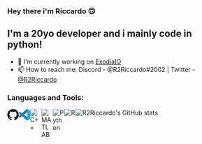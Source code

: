 ### Hey there i'm Riccardo 🙃

<!--
**R2Riccardo/R2Riccardo** is a ✨ _special_ ✨ repository because its `README.md` (this file) appears on your GitHub profile.

Here are some ideas to get you started:

- 🔭 I’m currently working on ...
- 🌱 I’m currently learning ...
- 👯 I’m looking to collaborate on ...
- 🤔 I’m looking for help with ...
- 💬 Ask me about ...
- 📫 How to reach me: ...
- 😄 Pronouns: ...
- ⚡ Fun fact: ...
-->

## I'm a 20yo developer and i mainly code in python!

- 🔮 I'm currently working on [ExodiaIO](https://twitter.com/ExodiaIO)
- 📫 How to reach me: Discord - @R2Riccardo#2002 | Twitter - [@R2Riccardo](https://twitter.com/R2Riccardo)
### Languages and Tools:

<img align="left" alt="GitHub" width="26px" src="https://raw.githubusercontent.com/github/explore/78df643247d429f6cc873026c0622819ad797942/topics/github/github.png" />
<img align="left" alt="Visual Studio Code" width="26px" src="https://raw.githubusercontent.com/github/explore/80688e429a7d4ef2fca1e82350fe8e3517d3494d/topics/visual-studio-code/visual-studio-code.png" />
<img align="left" alt="C++" width="26px" src="https://upload.wikimedia.org/wikipedia/commons/thumb/1/18/ISO_C%2B%2B_Logo.svg/1822px-ISO_C%2B%2B_Logo.svg.png" />
<img align="left" alt="MATLAB" width="26px" src="https://upload.wikimedia.org/wikipedia/commons/thumb/2/21/Matlab_Logo.png/242px-Matlab_Logo.png" />
<img align="left" alt="Python" width="26px" src="https://upload.wikimedia.org/wikipedia/commons/thumb/c/c3/Python-logo-notext.svg/1024px-Python-logo-notext.svg.png" />
<img align="left" alt="R" width="26px" src="https://humancoders-formations.s3.amazonaws.com/uploads/course/logo/69/formation-langage-r.png" />

![R2Riccardo's GitHub stats](https://github-readme-stats.vercel.app/api?username=R2Riccardo&show_icons=true&theme=tokyonight&count_private=true)


<br />
<br />
